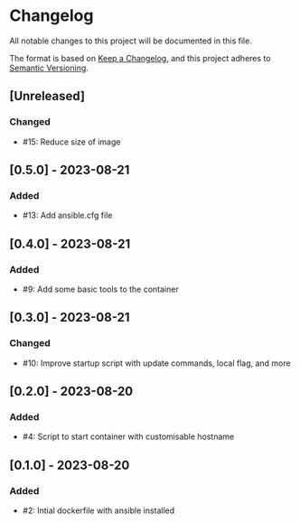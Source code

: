 # Changelog

All notable changes to this project will be documented in this file.

The format is based on [Keep a Changelog](https://keepachangelog.com/en/1.0.0/),
and this project adheres to [Semantic Versioning](https://semver.org/spec/v2.0.0.html).

## [Unreleased]

### Changed

- #15: Reduce size of image

## [0.5.0] - 2023-08-21
### Added
- #13: Add ansible.cfg file

## [0.4.0] - 2023-08-21
### Added
- #9: Add some basic tools to the container

## [0.3.0] - 2023-08-21
### Changed
- #10: Improve startup script with update commands, local flag, and more

## [0.2.0] - 2023-08-20
### Added
- #4: Script to start container with customisable hostname

## [0.1.0] - 2023-08-20
### Added
- #2: Intial dockerfile with ansible installed
